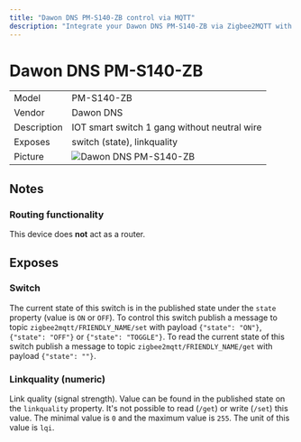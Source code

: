 ```yaml
---
title: "Dawon DNS PM-S140-ZB control via MQTT"
description: "Integrate your Dawon DNS PM-S140-ZB via Zigbee2MQTT with whatever smart home infrastructure you are using without the vendors bridge or gateway."
---
```


<!-- !!!! -->
<!-- ATTENTION: This file is auto-generated through docgen! -->
<!-- You can only edit the "## Notes"-Section. -->
<!-- !!!! -->

# Dawon DNS PM-S140-ZB

|     |     |
|-----|-----|
| Model | PM-S140-ZB  |
| Vendor  | Dawon DNS  |
| Description | IOT smart switch 1 gang without neutral wire |
| Exposes | switch (state), linkquality |
| Picture | ![Dawon DNS PM-S140-ZB](https://psi-4ward.github.io/zigbee2mqtt-docs/images/devices/PM-S140-ZB.jpg) |


## Notes


### Routing functionality
This device does **not** act as a router.



## Exposes

### Switch 
The current state of this switch is in the published state under the `state` property (value is `ON` or `OFF`).
To control this switch publish a message to topic `zigbee2mqtt/FRIENDLY_NAME/set` with payload `{"state": "ON"}`, `{"state": "OFF"}` or `{"state": "TOGGLE"}`.
To read the current state of this switch publish a message to topic `zigbee2mqtt/FRIENDLY_NAME/get` with payload `{"state": ""}`.

### Linkquality (numeric)
Link quality (signal strength).
Value can be found in the published state on the `linkquality` property.
It's not possible to read (`/get`) or write (`/set`) this value.
The minimal value is `0` and the maximum value is `255`.
The unit of this value is `lqi`.

